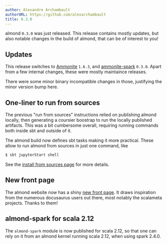 ```yaml
---
author: Alexandre Archambault
authorURL: https://github.com/alexarchambault
title: 0.3.0
---
```


almond `0.3.0` was just released.
This release contains mostly updates, but also notable changes in the build
of almond, that can be of interest to you!

## Updates

This release switches to [Ammonite](https://ammonite.io) `1.6.3`, and
[ammonite-spark](https://github.com/alexarchambault/ammonite-spark) `0.3.0`.
Apart from a few internal changes, these were mostly maintaince releases.

There were some minor binary incompatible changes in those,
justifying the minor version bump here.

## One-liner to run from sources

The previous "run from sources" instructions relied on publishing almond
locally, then generating a coursier boostrap to run the locally published
artifacts. This was a bit cumbersome overall, requiring running commands
both inside sbt and outside of it.

The almond build now defines sbt tasks making it more practical.
These allow to run almond from sources in just one command, like
```bash
$ sbt jupyterStart shell
```

See the [install from sources page](https://almond.sh/docs/dev-from-sources.html#setup)
for more details.

## New front page

The almond website now has a shiny [new front page](https://almond.sh).
It draws inspiration from the numerous docusaurus users out there, most
notably the scalameta projects. Thanks to them!

## almond-spark for scala 2.12

The `almond-spark` module is now published for scala 2.12, so that one can
rely on it from an almond kernel running scala 2.12, when using spark 2.4.0.

